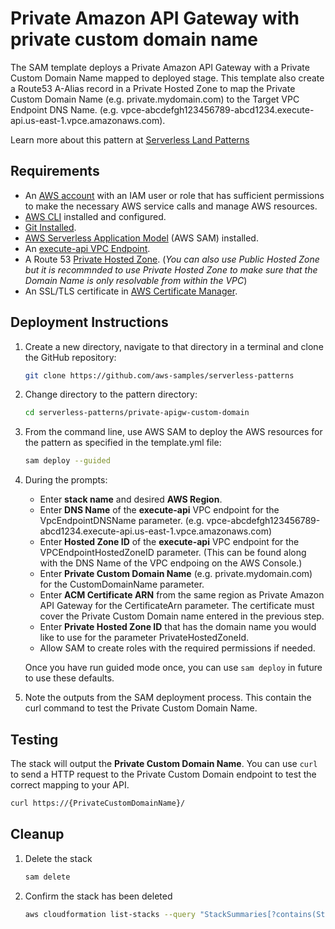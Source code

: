 # Private Amazon API Gateway with private custom domain name

The SAM template deploys a Private Amazon API Gateway with a Private Custom Domain Name mapped to deployed stage. This template also create a Route53 A-Alias record in a Private Hosted Zone to map the Private Custom Domain Name (e.g. private.mydomain.com) to the Target VPC Endpoint DNS Name. (e.g. vpce-abcdefgh123456789-abcd1234.execute-api.us-east-1.vpce.amazonaws.com).

Learn more about this pattern at [Serverless Land Patterns](https://serverlessland.com/patterns/private-apigw-custom-domain)

## Requirements

* An [AWS account](https://signin.aws.amazon.com/signup?request_type=register) with an IAM user or role that has sufficient permissions to make the necessary AWS service calls and manage AWS resources.
* [AWS CLI](https://docs.aws.amazon.com/cli/latest/userguide/install-cliv2.html) installed and configured.
* [Git Installed](https://git-scm.com/book/en/v2/Getting-Started-Installing-Git).
* [AWS Serverless Application Model](https://docs.aws.amazon.com/serverless-application-model/latest/developerguide/serverless-sam-cli-install.html) (AWS SAM) installed.
* An [execute-api VPC Endpoint](https://docs.aws.amazon.com/vpc/latest/privatelink/interface-endpoints.html).
* A Route 53 [Private Hosted Zone](https://docs.aws.amazon.com/Route53/latest/DeveloperGuide/hosted-zones-private.html). (*You can also use Public Hosted Zone but it is recommnded to use Private Hosted Zone to make sure that the Domain Name is only resolvable from within the VPC*)
* An SSL/TLS certificate in [AWS Certificate Manager](https://docs.aws.amazon.com/apigateway/latest/developerguide/how-to-specify-certificate-for-custom-domain-name.html#how-to-specify-certificate-for-custom-domain-name-setup).

## Deployment Instructions

1. Create a new directory, navigate to that directory in a terminal and clone the GitHub repository:
    ```bash
    git clone https://github.com/aws-samples/serverless-patterns
    ```
2. Change directory to the pattern directory:
    ```bash
    cd serverless-patterns/private-apigw-custom-domain
    ```
3. From the command line, use AWS SAM to deploy the AWS resources for the pattern as specified in the template.yml file:
    ```bash
    sam deploy --guided
    ```
4. During the prompts:
    - Enter **stack name** and desired **AWS Region**.
    - Enter **DNS Name** of the **execute-api** VPC endpoint for the VpcEndpointDNSName parameter. (e.g. vpce-abcdefgh123456789-abcd1234.execute-api.us-east-1.vpce.amazonaws.com)
    - Enter **Hosted Zone ID** of the **execute-api** VPC endpoint for the VPCEndpointHostedZoneID parameter. (This can be found along with the DNS Name of the VPC endpoing on the AWS Console.)
    - Enter **Private Custom Domain Name** (e.g. private.mydomain.com) for the CustomDomainName parameter.
    - Enter **ACM Certificate ARN** from the same region as Private Amazon API Gateway for the CertificateArn parameter. The certificate must cover the Private Custom Domain name entered in the previous step.
    - Enter **Private Hosted Zone ID** that has the domain name you would like to use for the parameter PrivateHostedZoneId. 
    - Allow SAM to create roles with the required permissions if needed.

    Once you have run guided mode once, you can use `sam deploy` in future to use these defaults.

1. Note the outputs from the SAM deployment process. This contain the curl command to test the Private Custom Domain Name.

## Testing

The stack will output the **Private Custom Domain Name**. You can use `curl` to send a HTTP request to the Private Custom Domain endpoint to test the correct mapping to your API.
   
```bash
curl https://{PrivateCustomDomainName}/
```

## Cleanup
 
1. Delete the stack
    ```bash
    sam delete
    ```
1. Confirm the stack has been deleted
    ```bash
    aws cloudformation list-stacks --query "StackSummaries[?contains(StackName,'STACK_NAME')].StackStatus"
    ```
